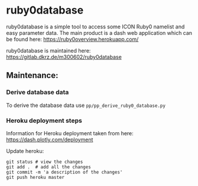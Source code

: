 # ruby0database

ruby0database is a simple tool to access some ICON Ruby0 namelist and easy
parameter data.
The main product is a dash web application which can be found here:
https://ruby0overview.herokuapp.com/

ruby0database is maintained here:
https://gitlab.dkrz.de/m300602/ruby0database

## Maintenance:

### Derive database data

To derive the database data use `pp/pp_derive_ruby0_database.py`

### Heroku deployment steps

Information for Heroku deployment taken from here: https://dash.plotly.com/deployment

Update heroku:

```
git status # view the changes
git add .  # add all the changes
git commit -m 'a description of the changes'
git push heroku master
```
